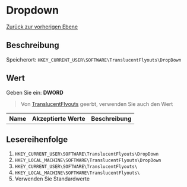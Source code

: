 # Dropdown
[Zurück zur vorherigen Ebene](../CONFIG.md)
## Beschreibung
Speicherort: `HKEY_CURRENT_USER\SOFTWARE\TranslucentFlyouts\DropDown`
## Wert
Geben Sie ein: <b>DWORD</b>
> Von [TranslucentFlyouts](../CONFIG.md) geerbt, verwenden Sie auch den Wert
<table>
<tr>
<th>Name</th>
<th>Akzeptierte Werte</th>
<th>Beschreibung</th>
</tr>

</table>

## Lesereihenfolge
1. `HKEY_CURRENT_USER\SOFTWARE\TranslucentFlyouts\DropDown` 
2. `HKEY_LOCAL_MACHINE\SOFTWARE\TranslucentFlyouts\DropDown`
3. `HKEY_CURRENT_USER\SOFTWARE\TranslucentFlyouts\` 
4. `HKEY_LOCAL_MACHINE\SOFTWARE\TranslucentFlyouts\` 
5. Verwenden Sie Standardwerte